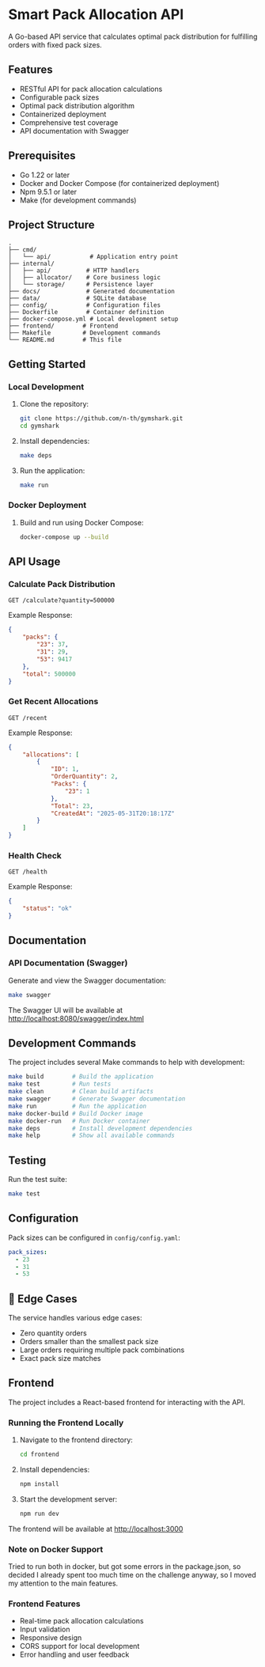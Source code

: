 # Smart Pack Allocation API

A Go-based API service that calculates optimal pack distribution for fulfilling orders with fixed pack sizes.

## Features

- RESTful API for pack allocation calculations
- Configurable pack sizes
- Optimal pack distribution algorithm
- Containerized deployment
- Comprehensive test coverage
- API documentation with Swagger

## Prerequisites

- Go 1.22 or later
- Docker and Docker Compose (for containerized deployment)
- Npm 9.5.1 or later
- Make (for development commands)

## Project Structure

```
.
├── cmd/
│   └── api/           # Application entry point
├── internal/
│   ├── api/          # HTTP handlers
│   ├── allocator/    # Core business logic
│   └── storage/      # Persistence layer
├── docs/             # Generated documentation
├── data/             # SQLite database
├── config/           # Configuration files
├── Dockerfile        # Container definition
├── docker-compose.yml # Local development setup
├── frontend/        # Frontend
├── Makefile         # Development commands
└── README.md        # This file
```

## Getting Started

### Local Development

1. Clone the repository:

   ```bash
   git clone https://github.com/n-th/gymshark.git
   cd gymshark
   ```

2. Install dependencies:

   ```bash
   make deps
   ```

3. Run the application:

   ```bash
   make run
   ```

### Docker Deployment

1. Build and run using Docker Compose:

   ```bash
   docker-compose up --build
   ```

## API Usage

### Calculate Pack Distribution

```http
GET /calculate?quantity=500000
```

Example Response:

```json
{
    "packs": {
        "23": 37,
        "31": 29,
        "53": 9417
    },
    "total": 500000
}
```

### Get Recent Allocations

```http
GET /recent
```

Example Response:

```json
{
    "allocations": [
        {
            "ID": 1,
            "OrderQuantity": 2,
            "Packs": {
                "23": 1
            },
            "Total": 23,
            "CreatedAt": "2025-05-31T20:18:17Z"
        }
    ]
}
```

### Health Check

```http
GET /health
```

Example Response:

```json
{
    "status": "ok"
}
```

## Documentation

### API Documentation (Swagger)

Generate and view the Swagger documentation:

```bash
make swagger
```

The Swagger UI will be available at <http://localhost:8080/swagger/index.html>

## Development Commands

The project includes several Make commands to help with development:

```bash
make build        # Build the application
make test         # Run tests
make clean        # Clean build artifacts
make swagger      # Generate Swagger documentation
make run          # Run the application
make docker-build # Build Docker image
make docker-run   # Run Docker container
make deps         # Install development dependencies
make help         # Show all available commands
```

## Testing

Run the test suite:

```bash
make test
```

## Configuration

Pack sizes can be configured in `config/config.yaml`:

```yaml
pack_sizes:
  - 23
  - 31
  - 53
```

## 🎯 Edge Cases

The service handles various edge cases:

- Zero quantity orders
- Orders smaller than the smallest pack size
- Large orders requiring multiple pack combinations
- Exact pack size matches

## Frontend

The project includes a React-based frontend for interacting with the API.

### Running the Frontend Locally

1. Navigate to the frontend directory:

   ```bash
   cd frontend
   ```

2. Install dependencies:

   ```bash
   npm install
   ```

3. Start the development server:

   ```bash
   npm run dev
   ```

The frontend will be available at <http://localhost:3000>

### Note on Docker Support

Tried to run both in docker, but got some errors in the package.json, so decided I already spent too much time on the challenge anyway, so I moved my attention to the main features.

### Frontend Features

- Real-time pack allocation calculations
- Input validation
- Responsive design
- CORS support for local development
- Error handling and user feedback
